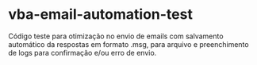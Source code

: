 # vba-email-automation-test
Código teste para otimização no envio de emails com salvamento automático da respostas em formato .msg,  para arquivo e preenchimento de logs para confirmação e/ou erro de envio.
